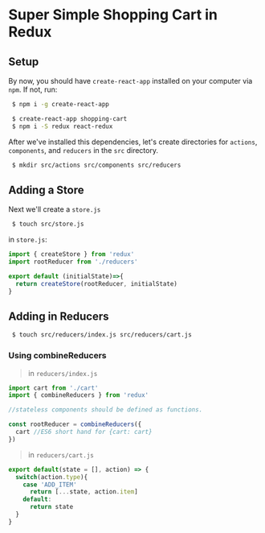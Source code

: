 # Super Simple Shopping Cart in Redux

## Setup

By now, you should have `create-react-app` installed on your computer via `npm`. If not, run:

```bash
 $ npm i -g create-react-app
```

```bash
 $ create-react-app shopping-cart
 $ npm i -S redux react-redux
```

After we've installed this dependencies, let's create directories for `actions`, `components`, and `reducers` in the `src` directory.

```bash
 $ mkdir src/actions src/components src/reducers
```

## Adding a Store

Next we'll create a `store.js`

```bash
 $ touch src/store.js
```

in `store.js`:

```js
import { createStore } from 'redux'
import rootReducer from './reducers'

export default (initialState)=>{
  return createStore(rootReducer, initialState)
}
```

## Adding in Reducers

```bash
 $ touch src/reducers/index.js src/reducers/cart.js
```

### Using combineReducers

> in `reducers/index.js`

```js
import cart from './cart'
import { combineReducers } from 'redux'

//stateless components should be defined as functions.

const rootReducer = combineReducers({
  cart //ES6 short hand for {cart: cart}
})
```

> in `reducers/cart.js`

```js
export default(state = [], action) => {
  switch(action.type){
    case 'ADD_ITEM'
      return [...state, action.item]
    default:
      return state
  }
}
```
